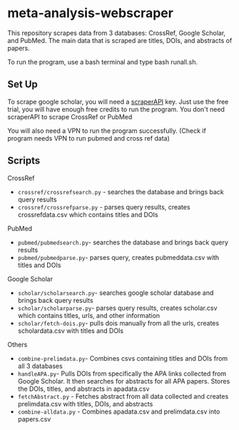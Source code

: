 # meta-analysis-webscraper
This repository scrapes data from 3 databases: CrossRef, Google Scholar, and PubMed. 
The main data that is scraped are titles, DOIs, and abstracts of papers. 

To run the program, use a bash terminal and type bash runall.sh. 
## Set Up
To scrape google scholar, you will need a [scraperAPI](https://www.scraperapi.com/) key. Just use the free trial, you will have enough free credits to run the program. 
You don't need scraperAPI to scrape CrossRef or PubMed

You will also need a VPN to run the program successfully. 
(Check if program needs VPN to run pubmed and cross ref data) 

## Scripts

CrossRef
* `crossref/crossrefsearch.py` - searches the database and brings back query results
* `crossref/crossrefparse.py` - parses query results, creates crossrefdata.csv which contains titles and DOIs 

PubMed
* `pubmed/pubmedsearch.py`- searches the database and brings back query results   
* `pubmed/pubmedparse.py`- parses query, creates pubmeddata.csv with titles and DOIs

Google Scholar
* `scholar/scholarsearch.py`- searches google scholar database and brings back query results
* `scholar/scholarparse.py`- parses query results, creates scholar.csv which contains titles, urls, and other information
* `scholar/fetch-dois.py`- pulls dois manually from all the urls, creates scholardata.csv with titles and DOIs

Others
* `combine-prelimdata.py`- Combines csvs containing titles and DOIs from all 3 databases
* `handleAPA.py`- Pulls DOIs from specifically the APA links collected from Google Scholar. It then searches for abstracts for all APA papers. Stores the DOIs, titles, and abstracts in apadata.csv
* `fetchAbstract.py` - Fetches abstract from all data collected and creates prelimdata.csv with titles, DOIs, and abstracts
* `combine-alldata.py` - Combines apadata.csv and prelimdata.csv into papers.csv

 
```

